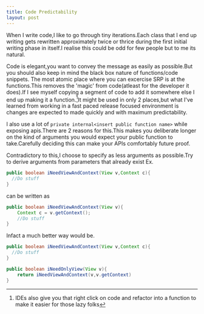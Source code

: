 ```yaml
---
title: Code Predictability
layout: post
---
```

When I write code,I like to go through tiny iterations.Each class that I end up writing gets rewritten approximately twice or thrice during the first initial writing phase in itself.I realise this could be odd for few people but to me its natural.

Code is elegant,you want to convey the message as easily as possible.But you should also keep in mind the black box nature of functions/code snippets. The most atomic place where you can excercise SRP is at the functions.This removes the 'magic' from code(atleast for the developer it does).If I see myself copying a segment of code to add it somewhere else I end up making it a function.[^1]It might be used in only 2 places,but what I've learned from working in a fast paced release focused environment is changes are expected to made quickly and with maximum predictability.

I also use a lot of `private internal<insert public function name>` while exposing apis.There are 2 reasons for this.This makes you deliberate longer on the kind of arguments you would expect your public function to take.Carefully deciding this can make your APIs comfortably future proof.

Contradictory to this,I choose to specify as less arguments as  possible.Try to derive arguments from parameters that already exist 
Ex.

```java
public boolean iNeedViewAndContext(View v,Context c){
  //Do stuff
}
```

can be written as

```java
public boolean iNeedViewAndContext(View v){
    Context c = v.getContext();
    //Do stuff
}
```

Infact a much better way would be.

```java
public boolean iNeedViewAndContext(View v,Context c){
  //Do stuff
}

public boolean iNeedOnlyView(View v){
    return iNeedViewAndContext(v,v.getContext)
}
```







[^1]:IDEs also give you that right click on code and refactor into a function to make it easier for those lazy folks

